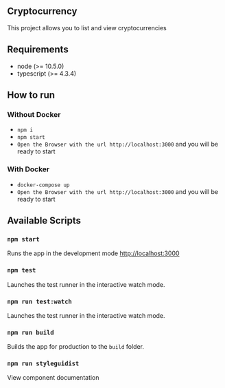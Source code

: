 ## Cryptocurrency
This project allows you to list and view cryptocurrencies

## Requirements

- node (>= 10.5.0)
- typescript (>= 4.3.4)

## How to run

### Without Docker

- `npm i`
- `npm start`
- `Open the Browser with the url http://localhost:3000` and you will be ready to start

### With Docker
- `docker-compose up`
- `Open the Browser with the url http://localhost:3000` and you will be ready to start

## Available Scripts

### `npm start`

Runs the app in the development mode [http://localhost:3000](http://localhost:3000)

### `npm test`

Launches the test runner in the interactive watch mode.<br>

### `npm run test:watch`

Launches the test runner in the interactive watch mode.<br>
### `npm run build`

Builds the app for production to the `build` folder.<br>

### `npm run styleguidist`

View component documentation<br>
